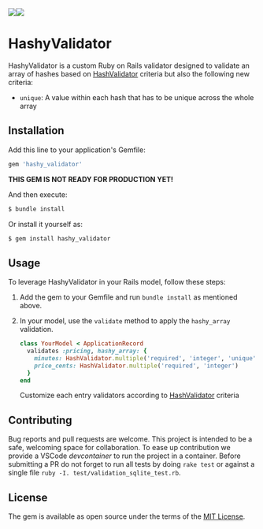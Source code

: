 <div style="display: flex">
  <a href="https://codeclimate.com/github/flecto-io/hashy-validator/maintainability"><img src="https://api.codeclimate.com/v1/badges/8818718c3f8ac08a1f05/maintainability" /></a>
  <a href="https://codeclimate.com/github/flecto-io/hashy-validator/test_coverage"><img src="https://api.codeclimate.com/v1/badges/8818718c3f8ac08a1f05/test_coverage" /></a>
</div>

# HashyValidator

HashyValidator is a custom Ruby on Rails validator designed to validate an array of hashes based on [HashValidator](https://github.com/jamesbrooks/hash_validator) criteria but also the following new criteria:
- `unique`: A value within each hash that has to be unique across the whole array


## Installation

Add this line to your application's Gemfile:

```ruby
gem 'hashy_validator'
```

<b>THIS GEM IS NOT READY FOR PRODUCTION YET!</b>

And then execute:

```bash
$ bundle install
```

Or install it yourself as:

```bash
$ gem install hashy_validator
```

## Usage

To leverage HashyValidator in your Rails model, follow these steps:

1. Add the gem to your Gemfile and run `bundle install` as mentioned above.

2. In your model, use the `validate` method to apply the `hashy_array` validation.

   ```ruby
   class YourModel < ApplicationRecord
     validates :pricing, hashy_array: {
       minutes: HashValidator.multiple('required', 'integer', 'unique'),
       price_cents: HashValidator.multiple('required', 'integer')
     }
   end
   ```
   
   Customize each entry validators according to [HashValidator](https://github.com/jamesbrooks/hash_validator) criteria

## Contributing

Bug reports and pull requests are welcome. This project is intended to be a safe, welcoming space for collaboration. To ease up contribution we provide a VSCode _devcontainer_ to run the project in a container.
Before submitting a PR do not forget to run all tests by doing `rake test` or against a single file `ruby -I. test/validation_sqlite_test.rb`.

## License

The gem is available as open source under the terms of the [MIT License](https://opensource.org/licenses/MIT).
